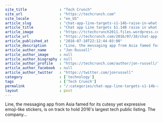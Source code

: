 ```yaml
---
site_title               : "Tech Crunch"
site_url                 : "https://techcrunch.com"
site_locale              : "en_US"
article_slug             : "chat-app-line-targets-s1-14b-raise-in-what-could-be-2016s-largest-tech-ipo"
article_title            : "Chat app Line targets $1.14B raise in what could be 2016’s largest tech IPO"
article_image            : "https://tctechcrunch2011.files.wordpress.com/2016/07/img_0151.jpg?w=764&h=400&crop=1"
article_url              : "https://techcrunch.com/2016/07/10/chat-app-line-targets-1-14b-raise-in-what-could-be-2016s-largest-tech-ipo/"
article_published_at     : "2016-07-10T22:12:44-03:00"
article_description      : "Line, the messaging app from Asia famed for its cutesy yet expressive emoji-like stickers, is on track to hold 2016's largest tech public listing. The company..."
article_author_name      : "Jon Russell"
article_author_image     : null
article_author_biography : null
article_author_profile   : "https://techcrunch.com/author/jon-russell/"
article_author_facebook  : null
article_author_twitter   : "https://twitter.com/jonrussell"
category                 : ['technology']
tags                     : ['Tech Crunch']
permalink                : "/:categories/chat-app-line-targets-s1-14b-raise-in-what-could-be-2016s-largest-tech-ipo/"
layout                   : post
---
```


Line, the messaging app from Asia famed for its cutesy yet expressive emoji-like stickers, is on track to hold 2016's largest tech public listing. The company...
